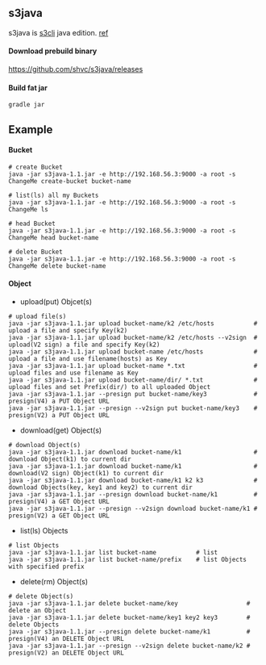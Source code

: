 ## s3java
s3java is [s3cli](https://github.com/shvc/s3cli) java edition.
[ref](https://github.com/awsdocs/aws-doc-sdk-examples)

#### Download prebuild binary
https://github.com/shvc/s3java/releases  

#### Build fat jar
```
gradle jar
```

## Example
#### Bucket
```shell
# create Bucket
java -jar s3java-1.1.jar -e http://192.168.56.3:9000 -a root -s ChangeMe create-bucket bucket-name

# list(ls) all my Buckets
java -jar s3java-1.1.jar -e http://192.168.56.3:9000 -a root -s ChangeMe ls

# head Bucket
java -jar s3java-1.1.jar -e http://192.168.56.3:9000 -a root -s ChangeMe head bucket-name

# delete Bucket
java -jar s3java-1.1.jar -e http://192.168.56.3:9000 -a root -s ChangeMe delete bucket-name
```

#### Object
- upload(put) Objcet(s)  
```shell
# upload file(s)
java -jar s3java-1.1.jar upload bucket-name/k2 /etc/hosts           # upload a file and specify Key(k2)
java -jar s3java-1.1.jar upload bucket-name/k2 /etc/hosts --v2sign  # upload(V2 sign) a file and specify Key(k2)
java -jar s3java-1.1.jar upload bucket-name /etc/hosts              # upload a file and use filename(hosts) as Key
java -jar s3java-1.1.jar upload bucket-name *.txt                   # upload files and use filename as Key
java -jar s3java-1.1.jar upload bucket-name/dir/ *.txt              # upload files and set Prefix(dir/) to all uploaded Object
java -jar s3java-1.1.jar --presign put bucket-name/key3             # presign(V4) a PUT Object URL
java -jar s3java-1.1.jar --presign --v2sign put bucket-name/key3    # presign(V2) a PUT Object URL
```
- download(get) Object(s)  
```shell
# download Object(s)
java -jar s3java-1.1.jar download bucket-name/k1                    # download Object(k1) to current dir
java -jar s3java-1.1.jar download bucket-name/k1                    # download(V2 sign) Object(k1) to current dir
java -jar s3java-1.1.jar download bucket-name/k1 k2 k3              # download Objects(key, key1 and key2) to current dir
java -jar s3java-1.1.jar --presign download bucket-name/k1          # presign(V4) a GET Object URL
java -jar s3java-1.1.jar --presign --v2sign download bucket-name/k1 # presign(V2) a GET Object URL
```

- list(ls) Objects  
```shell
# list Objects
java -jar s3java-1.1.jar list bucket-name           # list
java -jar s3java-1.1.jar list bucket-name/prefix    # list Objects with specified prefix
```

- delete(rm) Object(s)  
```shell
# delete Object(s)
java -jar s3java-1.1.jar delete bucket-name/key                   # delete an Object
java -jar s3java-1.1.jar delete bucket-name/key1 key2 key3        # delete Objects
java -jar s3java-1.1.jar --presign delete bucket-name/k1          # presign(V4) an DELETE Object URL
java -jar s3java-1.1.jar --presign --v2sign delete bucket-name/k2 # presign(V2) an DELETE Object URL
```
